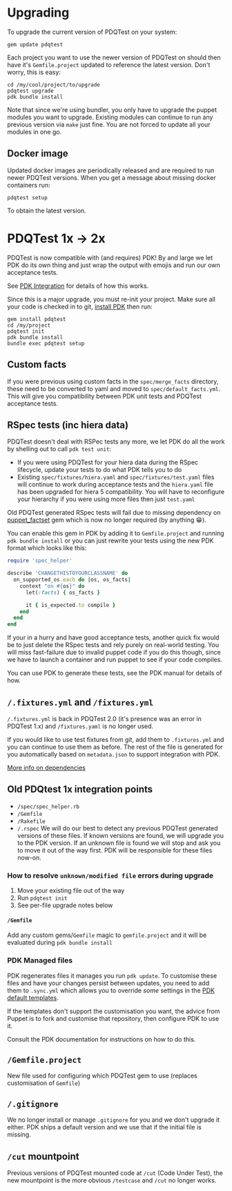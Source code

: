 # Upgrading
To upgrade the current version of PDQTest on your system:

```
gem update pdqtest
```

Each project you want to use the newer version of PDQTest on should then have 
it's `Gemfile.project` updated to reference the latest version.  Don't worry, 
this is easy:

```shell
cd /my/cool/project/to/upgrade
pdqtest upgrade
pdk bundle install
```

Note that since we're using bundler, you only have to upgrade the puppet modules
you want to upgrade.  Existing modules can continue to run any previous version
via `make` just fine. You are not forced to update all your modules in one go.

## Docker image
Updated docker images are periodically released and are required to run newer
PDQTest versions. When you get a message about missing docker containers run:

```shell
pdqtest setup
```

To obtain the latest version.

# PDQTest 1x -> 2x
PDQTest is now compatible with (and requires) PDK! By and large we let PDK do 
its own thing and just wrap the output with emojis and run our own acceptance
tests.

See [PDK Integration](pdk.md) for details of how this works. 

Since this is a major upgrade, you must re-init your project. Make sure all your
code is checked in to git, 
[install PDK](https://puppet.com/docs/pdk/1.x/pdk_install.html) then run:

```shell
gem install pdqtest
cd /my/project
pdqtest init
pdk bundle install
bundle exec pdqtest setup
```

## Custom facts
If you were previous using custom facts in the `spec/merge_facts` directory, 
these need to be converted to yaml and moved to `spec/default_facts.yml`. This
will give you compatibility between PDK unit tests and PDQTest acceptance tests.

## RSpec tests (inc hiera data)
PDQTest doesn't deal with RSPec tests any more, we let PDK do all the work by
shelling out to call `pdk test unit`:

* If you were using PDQTest for your hiera data during the RSpec lifecycle, 
  update your tests to do what PDK tells you to do
* Existing `spec/fixtures/hiera.yaml` and `spec/fixtures/test.yaml` files will
  continue to work during acceptance tests and the `hiera.yaml` file has been
  upgraded for hiera 5 compatibility. You will have to reconfigure your 
  hierarchy if you were using more files then just `test.yaml`

Old PDQTest generated RSpec tests will fail due to missing dependency on 
[puppet_factset](https://rubygems.org/gems/puppet_factset) gem which is now no
longer required (by anything 😁).

You can enable this gem in PDK by adding it to `Gemfile.project` and running
`pdk bundle install` or you can just rewrite your tests using the new PDK format
which looks like this:

```ruby
require 'spec_helper'

describe 'CHANGETHISTOYOURCLASSNAME' do
  on_supported_os.each do |os, os_facts|
    context "on #{os}" do
      let(:facts) { os_facts }

      it { is_expected.to compile }
    end
  end
end
```

If your in a hurry and have good acceptance tests, another quick fix would be to
just delete the RSpec tests and rely purely on real-world testing. You will miss 
fast-failure due to invalid puppet code if you do this though, since we have to
launch a container and run puppet to see if your code compiles.

You can use PDK to generate these tests, see the PDK manual for details of how.

## `/.fixtures.yml` and `/fixtures.yml`
`/.fixtures.yml` is back in PDQTest 2.0 (it's presence was an error in PDQTest 
1.x) and `/fixtures.yaml` is no longer used.

If you would like to use test fixtures from git, add them to `.fixtures.yml` and
you can continue to use them as before. The rest of the file is generated for
you automatically based on `metadata.json` to support integration with PDK.

[More info on dependencies](puppet_module_dependencies.md)

## Old PDQtest 1x integration points
* `/spec/spec_helper.rb`
* `/Gemfile`
* `/Rakefile`
* `/.rspec`
We will do our best to detect any previous PDQTest generated versions of these
files. If known versions are found, we will upgrade you to the PDK version. If
an unknown file is found we will stop and ask you to move it out of the way
first. PDK will be responsible for these files now-on.

### How to resolve `unknown/modified file` errors during upgrade
1. Move your existing file out of the way
2. Run `pdqtest init`
3. See per-file upgrade notes below

#### `/Gemfile`
Add any custom gems/`Gemfile` magic to `gemfile.project` and it will be evaluated
during `pdk bundle install`

### PDK Managed files
PDK regenerates files it manages you run `pdk update`. To customise these files
and have your changes persist between updates, you need to add them to 
`.sync.yml` which allows you to override _some_ settings in the 
[PDK default templates](https://github.com/puppetlabs/pdk-templates/).

If the templates don't support the customisation you want, the advice from 
Puppet is to fork and customise that repository, then configure PDK to use it.

Consult the PDK documentation for instructions on how to do this. 

## `/Gemfile.project`
New file used for configuring which PDQTest gem to use (replaces customisation
of `Gemfile`)

## `/.gitignore`
We no longer install or manage `.gitignore` for you and we don't upgrade it
either. PDK ships a default version and we use that if the initial file is 
missing.

## `/cut` mountpoint
Previous versions of PDQTest mounted code at `/cut` (Code Under Test), the new
mountpoint is the more obvious `/testcase` and `/cut` no longer works.
